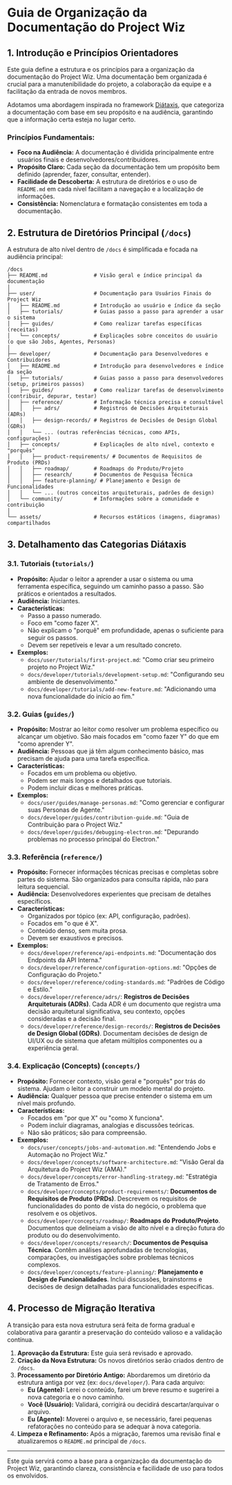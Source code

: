 # Guia de Organização da Documentação do Project Wiz

## 1. Introdução e Princípios Orientadores

Este guia define a estrutura e os princípios para a organização da documentação do Project Wiz. Uma documentação bem organizada é crucial para a manutenibilidade do projeto, a colaboração da equipe e a facilitação da entrada de novos membros.

Adotamos uma abordagem inspirada no framework [Diátaxis](https://diataxis.fr/), que categoriza a documentação com base em seu propósito e na audiência, garantindo que a informação certa esteja no lugar certo.

### Princípios Fundamentais:

*   **Foco na Audiência:** A documentação é dividida principalmente entre usuários finais e desenvolvedores/contribuidores.
*   **Propósito Claro:** Cada seção da documentação tem um propósito bem definido (aprender, fazer, consultar, entender).
*   **Facilidade de Descoberta:** A estrutura de diretórios e o uso de `README.md` em cada nível facilitam a navegação e a localização de informações.
*   **Consistência:** Nomenclatura e formatação consistentes em toda a documentação.

## 2. Estrutura de Diretórios Principal (`/docs`)

A estrutura de alto nível dentro de `/docs` é simplificada e focada na audiência principal:

```
/docs
├── README.md               # Visão geral e índice principal da documentação
│
├── user/                   # Documentação para Usuários Finais do Project Wiz
│   ├── README.md           # Introdução ao usuário e índice da seção
│   ├── tutorials/          # Guias passo a passo para aprender a usar o sistema
│   ├── guides/             # Como realizar tarefas específicas (receitas)
│   └── concepts/           # Explicações sobre conceitos do usuário (o que são Jobs, Agentes, Personas)
│
├── developer/              # Documentação para Desenvolvedores e Contribuidores
│   ├── README.md           # Introdução para desenvolvedores e índice da seção
│   ├── tutorials/          # Guias passo a passo para desenvolvedores (setup, primeiros passos)
│   ├── guides/             # Como realizar tarefas de desenvolvimento (contribuir, depurar, testar)
│   ├── reference/          # Informação técnica precisa e consultável
│   │   ├── adrs/           # Registros de Decisões Arquiteturais (ADRs)
│   │   ├── design-records/ # Registros de Decisões de Design Global (GDRs)
│   │   └── ... (outras referências técnicas, como APIs, configurações)
│   ├── concepts/           # Explicações de alto nível, contexto e "porquês"
│   │   ├── product-requirements/ # Documentos de Requisitos de Produto (PRDs)
│   │   ├── roadmap/        # Roadmaps do Produto/Projeto
│   │   ├── research/       # Documentos de Pesquisa Técnica
│   │   ├── feature-planning/ # Planejamento e Design de Funcionalidades
│   │   └── ... (outros conceitos arquiteturais, padrões de design)
│   └── community/          # Informações sobre a comunidade e contribuição
│
└── assets/                 # Recursos estáticos (imagens, diagramas) compartilhados
```

## 3. Detalhamento das Categorias Diátaxis

### 3.1. Tutoriais (`tutorials/`)

*   **Propósito:** Ajudar o leitor a aprender a usar o sistema ou uma ferramenta específica, seguindo um caminho passo a passo. São práticos e orientados a resultados.
*   **Audiência:** Iniciantes.
*   **Características:**
    *   Passo a passo numerado.
    *   Foco em "como fazer X".
    *   Não explicam o "porquê" em profundidade, apenas o suficiente para seguir os passos.
    *   Devem ser repetíveis e levar a um resultado concreto.
*   **Exemplos:**
    *   `docs/user/tutorials/first-project.md`: "Como criar seu primeiro projeto no Project Wiz."
    *   `docs/developer/tutorials/development-setup.md`: "Configurando seu ambiente de desenvolvimento."
    *   `docs/developer/tutorials/add-new-feature.md`: "Adicionando uma nova funcionalidade do início ao fim."

### 3.2. Guias (`guides/`)

*   **Propósito:** Mostrar ao leitor como resolver um problema específico ou alcançar um objetivo. São mais focados em "como fazer Y" do que em "como aprender Y".
*   **Audiência:** Pessoas que já têm algum conhecimento básico, mas precisam de ajuda para uma tarefa específica.
*   **Características:**
    *   Focados em um problema ou objetivo.
    *   Podem ser mais longos e detalhados que tutoriais.
    *   Podem incluir dicas e melhores práticas.
*   **Exemplos:**
    *   `docs/user/guides/manage-personas.md`: "Como gerenciar e configurar suas Personas de Agente."
    *   `docs/developer/guides/contribution-guide.md`: "Guia de Contribuição para o Project Wiz."
    *   `docs/developer/guides/debugging-electron.md`: "Depurando problemas no processo principal do Electron."

### 3.3. Referência (`reference/`)

*   **Propósito:** Fornecer informações técnicas precisas e completas sobre partes do sistema. São organizados para consulta rápida, não para leitura sequencial.
*   **Audiência:** Desenvolvedores experientes que precisam de detalhes específicos.
*   **Características:**
    *   Organizados por tópico (ex: API, configuração, padrões).
    *   Focados em "o que é X".
    *   Conteúdo denso, sem muita prosa.
    *   Devem ser exaustivos e precisos.
*   **Exemplos:**
    *   `docs/developer/reference/api-endpoints.md`: "Documentação dos Endpoints da API Interna."
    *   `docs/developer/reference/configuration-options.md`: "Opções de Configuração do Projeto."
    *   `docs/developer/reference/coding-standards.md`: "Padrões de Código e Estilo."
    *   `docs/developer/reference/adrs/`: **Registros de Decisões Arquiteturais (ADRs)**. Cada ADR é um documento que registra uma decisão arquitetural significativa, seu contexto, opções consideradas e a decisão final.
    *   `docs/developer/reference/design-records/`: **Registros de Decisões de Design Global (GDRs)**. Documentam decisões de design de UI/UX ou de sistema que afetam múltiplos componentes ou a experiência geral.

### 3.4. Explicação (Concepts) (`concepts/`)

*   **Propósito:** Fornecer contexto, visão geral e "porquês" por trás do sistema. Ajudam o leitor a construir um modelo mental do projeto.
*   **Audiência:** Qualquer pessoa que precise entender o sistema em um nível mais profundo.
*   **Características:**
    *   Focados em "por que X" ou "como X funciona".
    *   Podem incluir diagramas, analogias e discussões teóricas.
    *   Não são práticos; são para compreensão.
*   **Exemplos:**
    *   `docs/user/concepts/jobs-and-automation.md`: "Entendendo Jobs e Automação no Project Wiz."
    *   `docs/developer/concepts/software-architecture.md`: "Visão Geral da Arquitetura do Project Wiz (AMA)."
    *   `docs/developer/concepts/error-handling-strategy.md`: "Estratégia de Tratamento de Erros."
    *   `docs/developer/concepts/product-requirements/`: **Documentos de Requisitos de Produto (PRDs)**. Descrevem os requisitos de funcionalidades do ponto de vista do negócio, o problema que resolvem e os objetivos.
    *   `docs/developer/concepts/roadmap/`: **Roadmaps do Produto/Projeto**. Documentos que delineiam a visão de alto nível e a direção futura do produto ou do desenvolvimento.
    *   `docs/developer/concepts/research/`: **Documentos de Pesquisa Técnica**. Contêm análises aprofundadas de tecnologias, comparações, ou investigações sobre problemas técnicos complexos.
    *   `docs/developer/concepts/feature-planning/`: **Planejamento e Design de Funcionalidades**. Inclui discussões, brainstorms e decisões de design detalhadas para funcionalidades específicas.

## 4. Processo de Migração Iterativa

A transição para esta nova estrutura será feita de forma gradual e colaborativa para garantir a preservação do conteúdo valioso e a validação contínua.

1.  **Aprovação da Estrutura:** Este guia será revisado e aprovado.
2.  **Criação da Nova Estrutura:** Os novos diretórios serão criados dentro de `/docs`.
3.  **Processamento por Diretório Antigo:** Abordaremos um diretório da estrutura antiga por vez (ex: `docs/developer/`). Para cada arquivo:
    *   **Eu (Agente):** Lerei o conteúdo, farei um breve resumo e sugerirei a nova categoria e o novo caminho.
    *   **Você (Usuário):** Validará, corrigirá ou decidirá descartar/arquivar o arquivo.
    *   **Eu (Agente):** Moverei o arquivo e, se necessário, farei pequenas refatorações no conteúdo para se adequar à nova categoria.
4.  **Limpeza e Refinamento:** Após a migração, faremos uma revisão final e atualizaremos o `README.md` principal de `/docs`.

---

Este guia servirá como a base para a organização da documentação do Project Wiz, garantindo clareza, consistência e facilidade de uso para todos os envolvidos.
